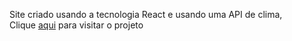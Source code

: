 Site criado usando a tecnologia React e usando uma API de clima,<br/>
Clique <a href="https://leooc1.github.io/react-api" >aqui</a> para visitar o projeto
